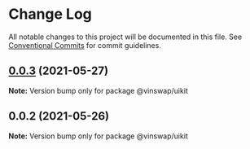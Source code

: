 # Change Log

All notable changes to this project will be documented in this file.
See [Conventional Commits](https://conventionalcommits.org) for commit guidelines.

## [0.0.3](https://github.com/vinswap/vin-toolkit/tree/master/packages/vin-uikit/compare/@vinswap/uikit@0.0.2...@vinswap/uikit@0.0.3) (2021-05-27)

**Note:** Version bump only for package @vinswap/uikit





## 0.0.2 (2021-05-26)

**Note:** Version bump only for package @vinswap/uikit
